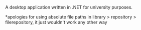 A desktop application written in .NET for university purposes. 

*apologies for using absolute file paths in library > repository > filerepository, it just wouldn't work any other way
